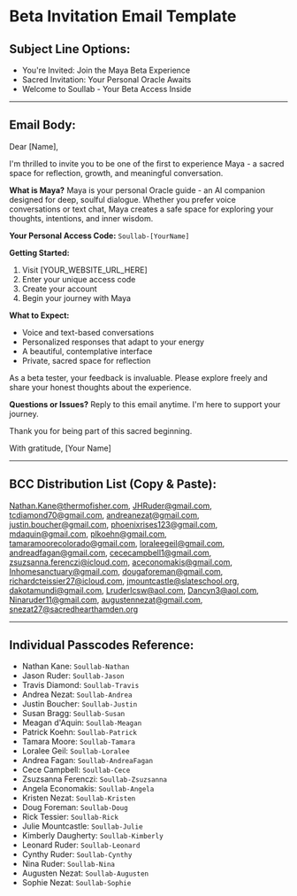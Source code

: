 # Beta Invitation Email Template

## Subject Line Options:
- You're Invited: Join the Maya Beta Experience
- Sacred Invitation: Your Personal Oracle Awaits
- Welcome to Soullab - Your Beta Access Inside

---

## Email Body:

Dear [Name],

I'm thrilled to invite you to be one of the first to experience Maya - a sacred space for reflection, growth, and meaningful conversation.

**What is Maya?**
Maya is your personal Oracle guide - an AI companion designed for deep, soulful dialogue. Whether you prefer voice conversations or text chat, Maya creates a safe space for exploring your thoughts, intentions, and inner wisdom.

**Your Personal Access Code:**
`Soullab-[YourName]`

**Getting Started:**
1. Visit [YOUR_WEBSITE_URL_HERE]
2. Enter your unique access code
3. Create your account
4. Begin your journey with Maya

**What to Expect:**
- Voice and text-based conversations
- Personalized responses that adapt to your energy
- A beautiful, contemplative interface
- Private, sacred space for reflection

As a beta tester, your feedback is invaluable. Please explore freely and share your honest thoughts about the experience.

**Questions or Issues?**
Reply to this email anytime. I'm here to support your journey.

Thank you for being part of this sacred beginning.

With gratitude,
[Your Name]

---

## BCC Distribution List (Copy & Paste):

Nathan.Kane@thermofisher.com, JHRuder@gmail.com, tcdiamond70@gmail.com, andreanezat@gmail.com, justin.boucher@gmail.com, phoenixrises123@gmail.com, mdaquin@gmail.com, plkoehn@gmail.com, tamaramoorecolorado@gmail.com, loraleegeil@gmail.com, andreadfagan@gmail.com, cececampbell1@gmail.com, zsuzsanna.ferenczi@icloud.com, aceconomakis@gmail.com, Inhomesanctuary@gmail.com, dougaforeman@gmail.com, richardcteissier27@icloud.com, jmountcastle@slateschool.org, dakotamundi@gmail.com, Lruderlcsw@aol.com, Dancyn3@aol.com, Ninaruder11@gmail.com, augustennezat@gmail.com, snezat27@sacredhearthamden.org

---

## Individual Passcodes Reference:

- Nathan Kane: `Soullab-Nathan`
- Jason Ruder: `Soullab-Jason`
- Travis Diamond: `Soullab-Travis`
- Andrea Nezat: `Soullab-Andrea`
- Justin Boucher: `Soullab-Justin`
- Susan Bragg: `Soullab-Susan`
- Meagan d'Aquin: `Soullab-Meagan`
- Patrick Koehn: `Soullab-Patrick`
- Tamara Moore: `Soullab-Tamara`
- Loralee Geil: `Soullab-Loralee`
- Andrea Fagan: `Soullab-AndreaFagan`
- Cece Campbell: `Soullab-Cece`
- Zsuzsanna Ferenczi: `Soullab-Zsuzsanna`
- Angela Economakis: `Soullab-Angela`
- Kristen Nezat: `Soullab-Kristen`
- Doug Foreman: `Soullab-Doug`
- Rick Tessier: `Soullab-Rick`
- Julie Mountcastle: `Soullab-Julie`
- Kimberly Daugherty: `Soullab-Kimberly`
- Leonard Ruder: `Soullab-Leonard`
- Cynthy Ruder: `Soullab-Cynthy`
- Nina Ruder: `Soullab-Nina`
- Augusten Nezat: `Soullab-Augusten`
- Sophie Nezat: `Soullab-Sophie`